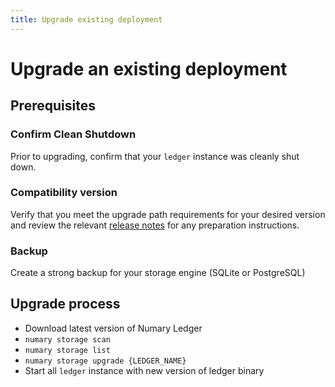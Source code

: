 ```yaml
---
title: Upgrade existing deployment
---
```


# Upgrade an existing deployment
## Prerequisites
### Confirm Clean Shutdown
Prior to upgrading, confirm that your `ledger` instance was cleanly shut down.
### Compatibility version
Verify that you meet the upgrade path requirements for your desired version and review the relevant [release notes](https://github.com/numary/ledger/releases) for any preparation instructions.
### Backup
Create a strong backup for your storage engine (SQLite or PostgreSQL)

## Upgrade process
- Download latest version of Numary Ledger
- ``numary storage scan``
- ``numary storage list``
- ``numary storage upgrade {LEDGER_NAME}``
- Start all `ledger` instance with new version of ledger binary